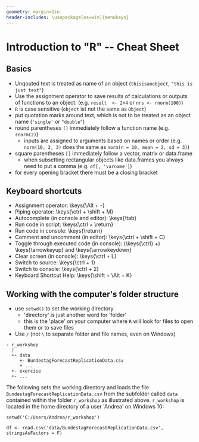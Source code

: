 ```yaml
---
geometry: margin=1in
header-includes: \usepackage[os=win]{menukeys}
---
```


# Introduction to "R" -- Cheat Sheet

## Basics

- Unqouted text is treated as name of an object (`thisisanobject`, `"this is just text"`)
- Use the assignment operator to save results of calculations or outputs of functions to an object: (e.g. `result  <- 2+4` or `nrs <- rnorm(100)`)
- `R` is case sensitive (`object` ist not the same as `Object`) 
- put quotation marks around text, which is not to be treated as an object name (`'single'` or `"double"`)
- round parentheses `()` immediately follow a function name (e.g. `rnorm(2)`)
    + inputs are assigned to arguments based on names or order (e.g. `norm(10, 2, 3)` does the same as `norm(n = 10, mean = 2, sd = 3)`)
- square parentheses `[]` immediately follow a vector, matrix or data.frame
    + when subsetting rectangular objects like data.frames you always need to put a comma (e.g. `df[, 'varname']`)
- for every opening bracket there must be a closing bracket

## Keyboard shortcuts

- Assignment operator: \keys{\Alt + -}
- Piping operator: \keys{\ctrl + \shift + M}
- Autocomplete (in console and editor): \keys{\tab}
- Run code in script: \keys{\ctrl + \return}
- Run code in console: \keys{\return}
- Comment and uncomment (in editor): \keys{\ctrl + \shift + C}
- Toggle through executed code (in console): (\keys{\ctrl} +) \keys{\arrowkeyup} and \keys{\arrowkeydown}
- Clear screen (in console): \keys{\ctrl + L}
- Switch to source: \keys{\ctrl + 1} 
- Switch to console: \keys{\ctrl + 2}
- Keyboard Shortcut Help: \keys{\shift + \Alt + K}

## Working with the computer's folder structure

- use `setwd()` to set the working directory
	- 'directory' is just another word for 'folder'
	- this is the 'place' on your computer where `R` will look for files to open them or to save files
- Use `/` (not `\` to separate folder and file names, even on Windows)
   
```
- r_workshop
  |
  +- data
     +- BundestagForecastReplicationData.csv
     + ...
  +- exercise
  +- ...
```  

The following sets the working directory and loads the file `BundestagForecastReplicationData.csv` from the subfolder called `data` contained within the folder `r_workshop` as illustrated above. `r_workshop` is located in the home directory of a user 'Andrea' on Windows 10:

```
setwd('C:/Users/Andrea/r_workshop')

df <- read.csv('data/BundestagForecastReplicationData.csv', stringsAsFactors = F)
```